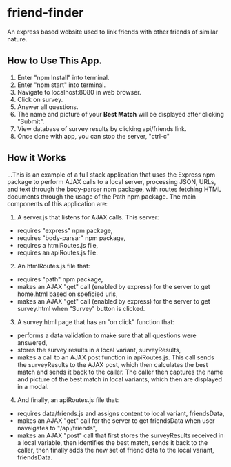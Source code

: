 # friend-finder
An express based website used to link friends with other friends of similar nature.

## How to Use This App.
1. Enter "npm Install" into terminal.
2. Enter "npm start" into terminal.
3. Navigate to localhost:8080 in web browser.
4. Click on survey.
5. Answer all questions.
6. The name and picture of your **Best Match** will be displayed after clicking "Submit".
7. View database of survey results by clicking api/friends link.
7. Once done with app, you can stop the server, "ctrl-c"



## How it Works

...This is an example of a full stack application that uses the Express npm package to perform AJAX calls to a local server, processing JSON, URLs, and text through the body-parser npm package, with routes fetching HTML documents through the usage of the Path npm package. The main components of this application are: 
1. A server.js that listens for AJAX calls. This server:
* requires "express" npm package,
* requires "body-parsar" npm package,
* requires a htmlRoutes.js file,
* requires an apiRoutes.js file.

2. An htmlRoutes.js file that:
* requires "path" npm package,
* makes an AJAX "get" call (enabled by express) for the server to get home.html based on speficied urls,
* makes an AJAX "get" call (enabled by express) for the server to get survey.html when "Survey" button is clicked.

3. A survey.html page that has an "on click" function that:
* performs a data validation to make sure that all questions were answered,
* stores the survey results in a local variant, surveyResults,
* makes a call to an AJAX post function in apiRoutes.js. This call sends the surveyResults to the AJAX post, which then calculates the best match and sends it back to the caller. The caller then captures the name and picture of the best match in local variants, which then are displayed in a modal.

4. And finally, an apiRoutes.js file that:
* requires data/friends.js and assigns content to local variant, friendsData,
* makes an AJAX "get" call for the server to get friendsData when user navaigates to "/api/friends",
* makes an AJAX "post" call that first stores the surveyResults received in a local variable, then identifies the best match, sends it back to the caller, then finally adds the new set of friend data to the local variant, friendsData.


